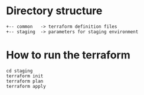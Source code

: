 # Directory structure
```
+-- common   -> terraform definition files
+-- staging  -> parameters for staging environment
```

# How to run the terraform
```
cd staging
terraform init
terraform plan
terraform apply
```
